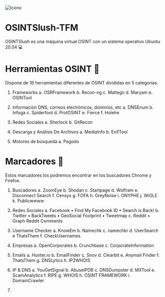 ![Icono](https://github.com/OSINTSlush/OSINTSlush-TFM/assets/140528708/07e16572-cc75-416a-9111-62efa2f15d97)
# OSINTSlush-TFM

OSINTSlush es una máquina virtual OSINT con un sistema operativo Ubuntu 20.04 💻

# Herramientas OSINT 🔧

Dispone de 16 herramientas diferentes de OSINT divididas en 5 categorías.

1. Frameworks
	a. OSRFramework
	b. Recon-ng
	c. Maltego
	d. Maryam
	e. OSINTool

2. Información DNS, correos electrónicos, dominios, etc
	a. DNSEnum
	b. Infoga
	c. Spiderfoot
	d. ProtOSINT
	e. Fierce
	f. Holehe

3. Redes Sociales
	a. Sherlock
	b. GitRecon

4. Descarga y Análisis De Archivos
	a. MediaInfo
	b. ExifTool

5. Motores de búsqueda
	a. Pagodo

# Marcadores 🔗

Estos marcadores los podremos encontrar en los buscadores Chrome y Firefox.

1. Buscadores
	a. ZoomEye
  b. Shodan
  c. Startpage
  d. Wolfram
  e. Disconnect Search
  f. Censys
  g. FOFA
  h. GreyNoise
  i. ONYPHE
  j. WiGLE
  k. Publicwwww

2. Redes Sociales
	a. Facebook
    • Find My Facebook ID
    • Search is Back!
  b. Twitter
    • BackTweets
    • GeoSocial Footprint
    • Tweetmap
  c. Reddit
    • Graph Reddit Comments

3. Username Checker
   a. KnowEm
   b. Namechk
   c. namechkr
   d. UserSearch
   e ThatsThem
   f. CheckUsernames

4. Empresas
   a. OpenCorporates
   b. Crunchbase
   c. CorporateInformation

5. Emails
   a. Hunter.io
   b. EmailFinder
   c. Snov
   d. Clearbit
   e. Anymail Finder
   f. ThatsThem
   g. DNSLytics
   h. IP2WHOIS

6. IP & DNS
   a. YouGetSignal
   b. AbuselPDB
   c. DNSDumpster
   d. MXTool
   e. ScamAnalytics
   f. RIPE
   g. WHOIS
   h. OSINT FRAMEWORK
   i. DomainCrawler

7. 
